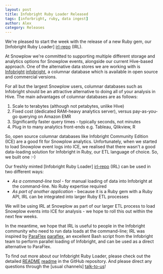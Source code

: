 ```yaml
---
layout: post
title: Infobright Ruby Loader Released
tags: [inforbright, ruby, data ingest]
author: Alex
category: Releases
---
```


We're pleased to start the week with the release of a new Ruby gem, our [Infobright Ruby Loader] [irl-repo] (IRL).

At Snowplow we're committed to supporting multiple different storage and analytics options for Snowplow
events, alongside our current Hive-based approach. One of the alternative data stores we are working with
is [Infobright] [infobright], a columnar database which is available in open source and commercial versions.

<!--more-->

For all but the largest Snowplow users, columnar databases such as Infobright should be an attractive
alternative to doing all of your analysis in Hive. The main advantages of columnar databases are as follows:

<ol>
	<li>Scale to terabytes (although not petabytes, unlike Hive)</li>
	<li>Fixed cost (dedicated RAM-heavy analytics server), versus pay-as-you-go querying on Amazon EMR</li>
	<li> Significantly faster query times - typically seconds, not minutes</li>
	<li>Plug in to many analytics front-ends e.g. Tableau, Qlikview, R</li>
</ol>

So, open source columnar databases like Infobright Community Edition (ICE) are a good fit for Snowplow analytics.
Unfortunately, when we started to load Snowplow event logs into ICE, we realised that there wasn't a good
data-loading solution for Infobright in Ruby, our ETL language of choice. So, we built one :-)

Our freshly minted [Infobright Ruby Loader] [irl-repo] (IRL) can be used in two different ways:

<ul>
	<li><em>As a command-line tool</em> - for manual loading of data into Infobright at the command-line. No Ruby expertise required</li>
	<li><em>As part of another application</em> - because it is a Ruby gem with a Ruby API, IRL can be integrated into larger Ruby ETL processes</li>
</ul>

We will be using IRL at Snowplow as part of our larger ETL process to load Snowplow events into ICE for analysis - we hope
to roll this out within the next few weeks.

In the meantime, we hope that IRL is useful to people in the Infobright community who need to run data loads at the
command-line; IRL was inspired by [ParaFlex] [paraflex], an excellent Bash script from the Infobright team to perform
parallel loading of Infobright, and can be used as a direct alternative to ParaFlex.

To find out more about our Infobright Ruby Loader, please check out the detailed [README] [readme] in the GitHub repository.
And please direct any questions through the [usual channels] [talk-to-us]!

[irl-repo]: https://github.com/snowplow/infobright-ruby-loader
[infobright]: http://www.infobright.org/
[paraflex]: http://www.infobright.org/Blog/Entry/unscripted/
[readme]: https://github.com/snowplow/infobright-ruby-loader/blob/master/README.md
[talk-to-us]: https://github.com/snowplow/snowplow/wiki/Talk-to-us
